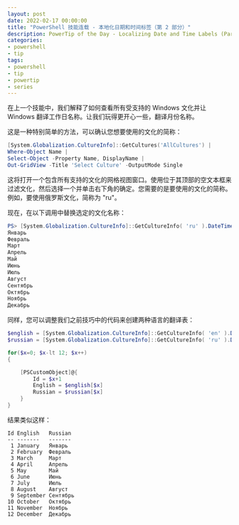 ```yaml
---
layout: post
date: 2022-02-17 00:00:00
title: "PowerShell 技能连载 - 本地化日期和时间标签（第 2 部分）"
description: PowerTip of the Day - Localizing Date and Time Labels (Part 2)
categories:
- powershell
- tip
tags:
- powershell
- tip
- powertip
- series
---
```

在上一个技能中，我们解释了如何查看所有受支持的 Windows 文化并让 Windows 翻译工作日名称。让我们玩得更开心一些，翻译月份名称。

这是一种特别简单的方法，可以确认您想要使用的文化的简称：

```powershell
[System.Globalization.CultureInfo]::GetCultures('AllCultures') |
Where-Object Name |
Select-Object -Property Name, DisplayName |
Out-GridView -Title 'Select Culture' -OutputMode Single
```

这将打开一个包含所有支持的文化的网格视图窗口。使用位于其顶部的空文本框来过滤文化，然后选择一个并单击右下角的确定。您需要的是要使用的文化的简称。例如，要使用俄罗斯文化，简称为 "ru"。

现在，在以下调用中替换选定的文化名称：

```powershell
PS> [System.Globalization.CultureInfo]::GetCultureInfo( 'ru' ).DateTimeFormat.MonthNames
Январь
Февраль
Март
Апрель
Май
Июнь
Июль
Август
Сентябрь
Октябрь
Ноябрь
Декабрь
```

同样，您可以调整我们之前技巧中的代码来创建两种语言的翻译表：

```powershell
$english = [System.Globalization.CultureInfo]::GetCultureInfo( 'en' ).DateTimeFormat.MonthNames
$russian = [System.Globalization.CultureInfo]::GetCultureInfo( 'ru' ).DateTimeFormat.MonthNames

for($x=0; $x-lt 12; $x++)
{

    [PSCustomObject]@{
        Id = $x+1
        English = $english[$x]
        Russian = $russian[$x]
    }
}
```

结果类似这样：

    Id English   Russian
    -- -------   -------
     1 January   Январь
     2 February  Февраль
     3 March     Март
     4 April     Апрель
     5 May       Май
     6 June      Июнь
     7 July      Июль
     8 August    Август
     9 September Сентябрь
    10 October   Октябрь
    11 November  Ноябрь
    12 December  Декабрь

<!--本文国际来源：[Localizing Date and Time Labels (Part 2)](https://community.idera.com/database-tools/powershell/powertips/b/tips/posts/localizing-date-and-time-labels-part-2)-->

